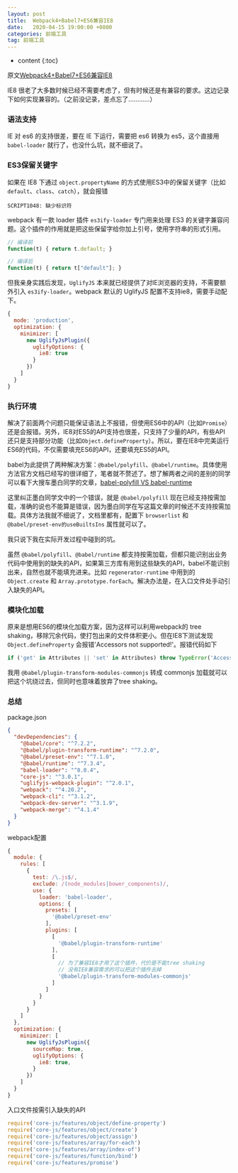 ```yaml
---
layout: post
title:  Webpack4+Babel7+ES6兼容IE8
date:   2020-04-15 19:00:00 +0800
categories: 前端工具
tag: 前端工具
---
```


* content
{:toc}

原文[Webpack4+Babel7+ES6兼容IE8](https://juejin.im/post/5cabf7b0e51d456e8b07dd04?utm_medium=hao.caibaojian.com&utm_source=hao.caibaojian.com)

IE8 很老了大多数时候已经不需要考虑了，但有时候还是有兼容的要求。这边记录下如何实现兼容的。（之前没记录，差点忘了…………）

### 语法支持

IE 对 es6 的支持很差，要在 IE 下运行，需要把 es6 转换为 es5，这个直接用 `babel-loader` 就行了，也没什么坑，就不细说了。

### ES3保留关键字

如果在 IE8 下通过 `object.propertyName` 的方式使用ES3中的保留关键字（比如 `default`、`class`、`catch`），就会报错

```
SCRIPT1048: 缺少标识符
```

webpack 有一款 loader 插件 `es3ify-loader` 专门用来处理 ES3 的关键字兼容问题。这个插件的作用就是把这些保留字给你加上引号，使用字符串的形式引用。

```js
// 编译前
function(t) { return t.default; }

// 编译后
function(t) { return t["default"]; }
```

但我亲身实践后发现，`UglifyJS` 本来就已经提供了对IE浏览器的支持，不需要额外引入 `es3ify-loader`。webpack 默认的 UglifyJS 配置不支持ie8，需要手动配下。

```js
{
  mode: 'production',
  optimization: {
    minimizer: [
      new UglifyJsPlugin({
        uglifyOptions: {
          ie8: true
        }
      })
    ]
  }
}
```

### 执行环境

解决了前面两个问题只能保证语法上不报错，但使用ES6中的API（比如`Promise`）还是会报错。另外，IE8对ES5的API支持也很差，只支持了少量的API，有些API还只是支持部分功能（比如`Object.defineProperty`）。所以，要在IE8中完美运行ES6的代码，不仅需要填充ES6的API，还要填充ES5的API。

babel为此提供了两种解决方案：`@babel/polyfill`、`@babel/runtime`。具体使用方法官方文档已经写的很详细了，笔者就不赘述了。想了解两者之间的差别的同学可以看下大搜车墨白同学的文章，[babel-polyfill VS babel-runtime](https://juejin.im/post/5a96859a6fb9a063523e2591)

这里纠正墨白同学文中的一个错误，就是 `@babel/polyfill` 现在已经支持按需加载，准确的说也不能算是错误，因为墨白同学在写这篇文章的时候还不支持按需加载。具体方法我就不细说了，文档里都有，配置下 `browserlist` 和 `@babel/preset-env的useBuiltsIns` 属性就可以了。

我只说下我在实际开发过程中碰到的坑。

虽然 `@babel/polyfill`、`@babel/runtime` 都支持按需加载，但都只能识别出业务代码中使用到的缺失的API，如果第三方库有用到这些缺失的API，babel不能识别出来，自然也就不能填充进来。比如 `regenerator-runtime` 中用到的 `Object.create` 和 `Array.prototype.forEach`。解决办法是，在入口文件处手动引入缺失的API。

### 模块化加载

原来是想用ES6的模块化加载方案，因为这样可以利用webpack的 tree shaking，移除冗余代码，使打包出来的文件体积更小。但在IE8下测试发现 `Object.defineProperty` 会报错'Accessors not supported!'。报错代码如下

```js
if ('get' in Attributes || 'set' in Attributes) throw TypeError('Accessors not supported!');
```

我用 `@babel/plugin-transform-modules-commonjs` 转成 commonjs 加载就可以把这个坑绕过去，但同时也意味着放弃了tree shaking。

### 总结

package.json

```json
{
  "devDependencies": {
    "@babel/core": "^7.2.2",
    "@babel/plugin-transform-runtime": "^7.2.0",
    "@babel/preset-env": "^7.1.0",
    "@babel/runtime": "^7.3.4",
    "babel-loader": "^8.0.4",
    "core-js": "^3.0.1",
    "uglifyjs-webpack-plugin": "^2.0.1",
    "webpack": "^4.20.2",
    "webpack-cli": "^3.1.2",
    "webpack-dev-server": "^3.1.9",
    "webpack-merge": "^4.1.4"
  }
}
```

webpack配置

```js
{
  module: {
    rules: [
      {
        test: /\.js$/,
        exclude: /(node_modules|bower_components)/,
        use: {
          loader: 'babel-loader',
          options: {
            presets: [
              '@babel/preset-env'
            ],
            plugins: [
              [
                '@babel/plugin-transform-runtime'
              ],
              [
                // 为了兼容IE8才用了这个插件，代价是不能tree shaking
                // 没有IE8兼容需求的可以把这个插件去掉
                '@babel/plugin-transform-modules-commonjs'
              ]
            ]
          }
        }
      }
    ]
  },
  optimization: {
    minimizer: [
      new UglifyJsPlugin({
        sourceMap: true,
        uglifyOptions: {
          ie8: true,
        }
      })
    ]
  }
}
```

入口文件按需引入缺失的API

```js
require('core-js/features/object/define-property')
require('core-js/features/object/create')
require('core-js/features/object/assign')
require('core-js/features/array/for-each')
require('core-js/features/array/index-of')
require('core-js/features/function/bind')
require('core-js/features/promise')
```

